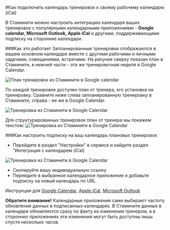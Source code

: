#Как подключить календарь тренировок к своему рабочему календарю (iCal)

В Стаминити можно настроить интеграцию календаря ваших тренировок с популярными календарными приложениями - **Google calendar, Microsoft Outlook, Apple iCal** и другими, поддерживающими подписку на сторонние календари.

###Как это работает
Запланированные тренировки отображаются в вашем основном календаре вместе с другими рабочими и личными задачами, совещаниями, встречами.
На рисунке сверху показан план в Стаминити, в нижней части - эта же тренировочная неделя в Google Calendar.

![План тренировок из Стаминити в Google calendar](http://content.staminity.com/assets/images/calendar-ical/calendar-ical-staminity.png)

По каждой тренировке доступен план от тренера, его установка на тренировку. Сравните ниже слева запланированную тренировку в Стаминити, справа - ее же в Google Calendar.

![Тренировка из Стаминити в Google Calendar](http://content.staminity.com/assets/images/calendar-ical/activity-compare-2.png)


Для структурированных тренировок план от тренера мы покажем текстом:
![Тренировка из Стаминити в Google Calendar](http://content.staminity.com/assets/images/calendar-ical/activity-compare-1.png)

###Как настроить подписку на ваш календарь плановых тренировок
* Перейдите в раздел "Настройки" в сервисе и найдите раздел "Интеграция с календарем (iCal)

![Тренировка из Стаминити в Google Calendar](http://content.staminity.com/assets/images/calendar-ical/profile-ical.png)

* Скопируйте вашу индивидуальную ссылку
* Перейдите в выбранное календарное приложение и добавьте подписку на новый календарь по URL

Инструкция для [Google Calendar](https://support.google.com/calendar/answer/37100?co=GENIE.Platform%3DDesktop&hl=ru), [Apple iCal](https://support.apple.com/ru-ru/guide/calendar/subscribe-to-calendars-icl1022), [Microsoft Outlook](https://support.office.com/en-us/article/Import-or-subscribe-to-a-calendar-in-Outlook-com-or-Outlook-on-the-web-cff1429c-5af6-41ec-a5b4-74f2c278e98c)

**Обратите внимание!** Календарные приложения сами выбирают частоту обновления данных в подписанных календарях. В Стаминити данные в календаре обновляются сразу по факту их изменения тренером, а в сторонних приложениях эти изменения могут быть доступны лишь спустя несколько часов.
